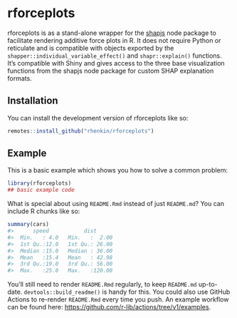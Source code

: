 
<!-- README.md is generated from README.Rmd. Please edit that file -->

# rforceplots

<!-- badges: start -->
<!-- badges: end -->

rforceplots is as a stand-alone wrapper for the
[shapjs](https://www.npmjs.com/package/shapjs) node package to
facilitate rendering additive force plots in R. It does not require
Python or reticulate and is compatible with objects exported by the
`shapper::individual_variable_effect()` and `shapr::explain()`
functions. It’s compatible with Shiny and gives access to the three base
visualization functions from the shapjs node package for custom SHAP
explanation formats.

## Installation

You can install the development version of rforceplots like so:

``` r
remotes::install_github("rhenkin/rforceplots")
```

## Example

This is a basic example which shows you how to solve a common problem:

``` r
library(rforceplots)
## basic example code
```

What is special about using `README.Rmd` instead of just `README.md`?
You can include R chunks like so:

``` r
summary(cars)
#>      speed           dist       
#>  Min.   : 4.0   Min.   :  2.00  
#>  1st Qu.:12.0   1st Qu.: 26.00  
#>  Median :15.0   Median : 36.00  
#>  Mean   :15.4   Mean   : 42.98  
#>  3rd Qu.:19.0   3rd Qu.: 56.00  
#>  Max.   :25.0   Max.   :120.00
```

You’ll still need to render `README.Rmd` regularly, to keep `README.md`
up-to-date. `devtools::build_readme()` is handy for this. You could also
use GitHub Actions to re-render `README.Rmd` every time you push. An
example workflow can be found here:
<https://github.com/r-lib/actions/tree/v1/examples>.
